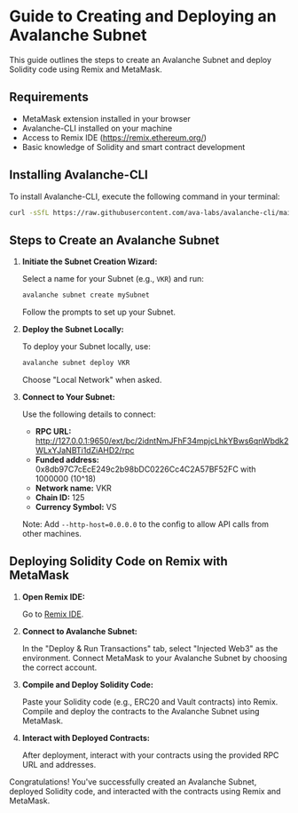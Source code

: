 # Guide to Creating and Deploying an Avalanche Subnet

This guide outlines the steps to create an Avalanche Subnet and deploy Solidity code using Remix and MetaMask.

## Requirements

- MetaMask extension installed in your browser
- Avalanche-CLI installed on your machine
- Access to Remix IDE (https://remix.ethereum.org/)
- Basic knowledge of Solidity and smart contract development

## Installing Avalanche-CLI

To install Avalanche-CLI, execute the following command in your terminal:

```bash
curl -sSfL https://raw.githubusercontent.com/ava-labs/avalanche-cli/main/scripts/install.sh | sh -s
```

## Steps to Create an Avalanche Subnet

1. **Initiate the Subnet Creation Wizard:**

   Select a name for your Subnet (e.g., `VKR`) and run:

   ```bash
   avalanche subnet create mySubnet
   ```

   Follow the prompts to set up your Subnet.

2. **Deploy the Subnet Locally:**

   To deploy your Subnet locally, use:

   ```bash
   avalanche subnet deploy VKR
   ```

   Choose "Local Network" when asked.

3. **Connect to Your Subnet:**

   Use the following details to connect:

   - **RPC URL:**  http://127.0.0.1:9650/ext/bc/2idntNmJFhF34mpjcLhkYBws6qnWbdk2WLxYJaNBTi1dZiAHD2/rpc
   - **Funded address:** 0x8db97C7cEcE249c2b98bDC0226Cc4C2A57BF52FC with 1000000 (10^18)
   - **Network name:** VKR
   - **Chain ID:** 125
   - **Currency Symbol:** VS

   Note: Add `--http-host=0.0.0.0` to the config to allow API calls from other machines.

## Deploying Solidity Code on Remix with MetaMask

1. **Open Remix IDE:**

   Go to [Remix IDE](https://remix.ethereum.org/).

2. **Connect to Avalanche Subnet:**

   In the "Deploy & Run Transactions" tab, select "Injected Web3" as the environment. Connect MetaMask to your Avalanche Subnet by choosing the correct account.

3. **Compile and Deploy Solidity Code:**

   Paste your Solidity code (e.g., ERC20 and Vault contracts) into Remix. Compile and deploy the contracts to the Avalanche Subnet using MetaMask.

4. **Interact with Deployed Contracts:**

   After deployment, interact with your contracts using the provided RPC URL and addresses.

Congratulations! You've successfully created an Avalanche Subnet, deployed Solidity code, and interacted with the contracts using Remix and MetaMask.

